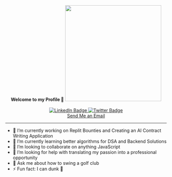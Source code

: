 

<div id="header" align="center">
  <b>Welcome to my Profile 👋</b>
  <img src="https://media1.tenor.com/m/bdHtTkZFGTIAAAAC/developers.gif" width="300" />
</div>
</br>
<div id="badges" align="center">
  <a href="https://linkedin.com/in/ross-vasquez" target="_blank">
    <img src="https://img.shields.io/badge/LinkedIn-blue?style=for-the-badge&logo=linkedin&logoColor=white" alt="LinkedIn Badge"/>
  </a>
  <a href="https://www.x.com/quezdevelops" target="_blank">
    <img src="https://img.shields.io/badge/Twitter-blue?style=for-the-badge&logo=twitter&logoColor=white" alt="Twitter Badge"/>
  </a>
</div>
<div align="center">
  <a href="mailto:thomasross.vasquez@gmail.com">Send Me an Email</a>
</div>

---

- 🔭 I’m currently working on Replit Bounties and Creating an AI Contract Writing Application
- 🌱 I’m currently learning better algorithms for DSA and Backend Solutions
- 👯 I’m looking to collaborate on anything JavaScript
- 🤔 I’m looking for help with translating my passion into a professional opportunity
- 💬 Ask me about how to swing a golf club
- ⚡ Fun fact: I can dunk 🏀

